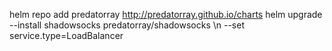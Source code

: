 helm repo add predatorray http://predatorray.github.io/charts
helm upgrade --install shadowsocks predatorray/shadowsocks \\n    --set service.type=LoadBalancer

